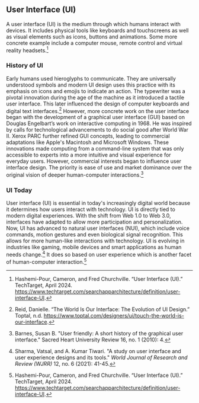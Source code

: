 ## User Interface (UI)
A user interface (UI) is the medium through which humans interact with devices. It includes physical tools like keyboards and touchscreens as well as visual elements such as icons, buttons and animations. Some more concrete example include a computer mouse, remote control and virtual reality headsets.[^hashemi24ui]

### History of UI
Early humans used hieroglyphs to communicate. They are universally understood symbols and modern UI design uses this practice with its emphasis on icons and emojis to indicate an action. The typewriter was a pivotal innovation during the age of the machine as it introduced a tactile user interface. This later influenced the design of computer keyboards and digital text interfaces.[^reidworld] However, more concrete work on the user interface began with the development of a graphical user interface (GUI) based on Douglas Engelbart’s work on interactive computing in 1968. He was inspired by calls for technological advancements to do social good after World War II. Xerox PARC further refined GUI concepts, leading to commercial adaptations like Apple's Macintosh and Microsoft Windows. These innovations made computing from a command-line system that was only accessible to experts into a more intuitive and visual experience for everyday users. However, commercial interests began to influence user interface design. The priority is ease of use and market dominance over the original vision of deeper human-computer interactions.[^barnes10history]

### UI Today
User interface (UI) is essential in today's increasingly digital world because it determines how users interact with technology. UI is directly tied to modern digital experiences. With the shift from Web 1.0 to Web 3.0, interfaces have adapted to allow more participation and personalization. Now, UI has advanced to natural user interfaces (NUI), which include voice commands, motion gestures and even biological signal recognition. This allows for more human-like interactions with technology. UI is evolving in industries like gaming, mobile devices and smart applications as human needs change.[^sharma21ui] It does so based on user experience which is another facet of human-computer interaction.[^hashemi24ui]

[^hashemi24ui]: Hashemi-Pour, Cameron, and Fred Churchville. “User Interface (UI).” TechTarget, April 2024. https://www.techtarget.com/searchapparchitecture/definition/user-interface-UI.

[^reidworld]: Reid, Danielle. “The World Is Our Interface: The Evolution of UI Design.” Toptal, n.d. https://www.toptal.com/designers/ui/touch-the-world-is-our-interface.

[^barnes10history]: Barnes, Susan B. "User friendly: A short history of the graphical user interface." Sacred Heart University Review 16, no. 1 (2010): 4.

[^sharma21ui]: Sharma, Vatsal, and A. Kumar Tiwari. "A study on user interface and user experience designs and its tools." _World Journal of Research and Review (WJRR)_ 12, no. 6 (2021): 41-45.
